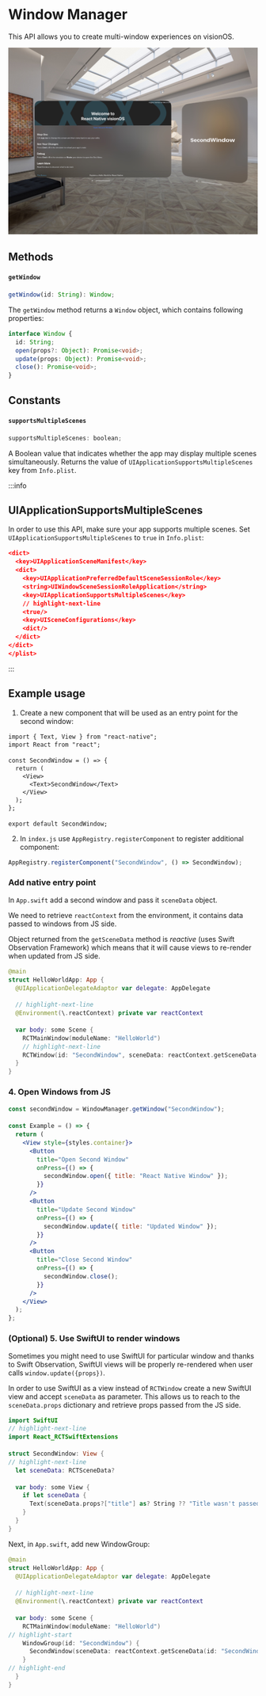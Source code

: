 # Window Manager

This API allows you to create multi-window experiences on visionOS.

![Multi Window](../../static/img/multi-window.jpeg)

## Methods

#### **`getWindow`**

```js
getWindow(id: String): Window;
```

The `getWindow` method returns a `Window` object, which contains following properties:

```ts
interface Window {
  id: String;
  open(props?: Object): Promise<void>;
  update(props: Object): Promise<void>;
  close(): Promise<void>;
}
```

## Constants

#### **`supportsMultipleScenes`**

```js
supportsMultipleScenes: boolean;
```

A Boolean value that indicates whether the app may display multiple scenes simultaneously. Returns the value of `UIApplicationSupportsMultipleScenes` key from `Info.plist`.

:::info

## UIApplicationSupportsMultipleScenes

In order to use this API, make sure your app supports multiple scenes. Set `UIApplicationSupportsMultipleScenes` to `true` in `Info.plist`:

```json
<dict>
  <key>UIApplicationSceneManifest</key>
  <dict>
    <key>UIApplicationPreferredDefaultSceneSessionRole</key>
    <string>UIWindowSceneSessionRoleApplication</string>
    <key>UIApplicationSupportsMultipleScenes</key>
    // highlight-next-line
    <true/>
    <key>UISceneConfigurations</key>
    <dict/>
  </dict>
</dict>
</plist>

```

:::

## Example usage

1. Create a new component that will be used as an entry point for the second window:

```tsx title="SecondWindow.tsx"
import { Text, View } from "react-native";
import React from "react";

const SecondWindow = () => {
  return (
    <View>
      <Text>SecondWindow</Text>
    </View>
  );
};

export default SecondWindow;
```

2. In `index.js` use `AppRegistry.registerComponent` to register additional component:

```js title="index.js"
AppRegistry.registerComponent("SecondWindow", () => SecondWindow);
```

### Add native entry point

In `App.swift` add a second window and pass it `sceneData` object.

We need to retrieve `reactContext` from the environment, it contains data passed to windows from JS side.

Object returned from the `getSceneData` method is _reactive_ (uses Swift Observation Framework) which means that it will cause views to re-render when updated from JS side.

```swift
@main
struct HelloWorldApp: App {
  @UIApplicationDelegateAdaptor var delegate: AppDelegate

  // highlight-next-line
  @Environment(\.reactContext) private var reactContext

  var body: some Scene {
    RCTMainWindow(moduleName: "HelloWorld")
    // highlight-next-line
    RCTWindow(id: "SecondWindow", sceneData: reactContext.getSceneData(id: "SecondWindow"))
  }
}
```

### 4. Open Windows from JS

```jsx
const secondWindow = WindowManager.getWindow("SecondWindow");

const Example = () => {
  return (
    <View style={styles.container}>
      <Button
        title="Open Second Window"
        onPress={() => {
          secondWindow.open({ title: "React Native Window" });
        }}
      />
      <Button
        title="Update Second Window"
        onPress={() => {
          secondWindow.update({ title: "Updated Window" });
        }}
      />
      <Button
        title="Close Second Window"
        onPress={() => {
          secondWindow.close();
        }}
      />
    </View>
  );
};
```

### (Optional) 5. Use SwiftUI to render windows

Sometimes you might need to use SwiftUI for particular window and thanks to Swift Observation, SwiftUI views will be properly re-rendered when user calls `window.update({props})`.

In order to use SwiftUI as a view instead of `RCTWindow` create a new SwiftUI view and accept `sceneData` as parameter. This allows us to reach to the `sceneData.props` dictionary and retrieve props passed from the JS side.

```swift title="SecondWindow.swift"
import SwiftUI
// highlight-next-line
import React_RCTSwiftExtensions

struct SecondWindow: View {
// highlight-next-line
  let sceneData: RCTSceneData?

  var body: some View {
    if let sceneData {
      Text(sceneData.props?["title"] as? String ?? "Title wasn't passed")
    }
  }
}
```

Next, in `App.swift`, add new WindowGroup:

```swift
@main
struct HelloWorldApp: App {
  @UIApplicationDelegateAdaptor var delegate: AppDelegate

  // highlight-next-line
  @Environment(\.reactContext) private var reactContext

  var body: some Scene {
    RCTMainWindow(moduleName: "HelloWorld")
// highlight-start
    WindowGroup(id: "SecondWindow") {
      SecondWindow(sceneData: reactContext.getSceneData(id: "SecondWindow"))
    }
// highlight-end
  }
}
```
